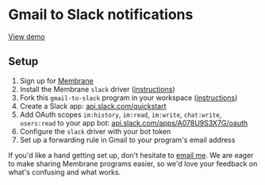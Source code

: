 # Gmail to Slack notifications

[View demo](https://share.descript.com/view/VNAlee2IAoo)

## Setup

1. Sign up for [Membrane](https://membrane.io)
1. Install the Membrane `slack` driver ([instructions](https://docs.membrane.io/concepts/drivers/))
1. Fork this `gmail-to-slack` program in your workspace ([instructions](https://docs.membrane.io/getting-started/first-program/))
1. Create a Slack app: [api.slack.com/quickstart](https://api.slack.com/quickstart)
1. Add OAuth scopes `im:history`, `im:read`, `im:write`, `chat:write`, `users:read` to your app bot: [api.slack.com/apps/A078U9S3X7G/oauth](https://api.slack.com/apps/A078U9S3X7G/oauth?from_app_home=1)
1. Configure the `slack` driver with your bot token
1. Set up a forwarding rule in Gmail to your program's email address

If you'd like a hand getting set up, don't hesitate to [email me](mailto:pete@membrane.io). We are eager to make sharing Membrane programs easier, so we'd love your feedback on what's confusing and what works.
